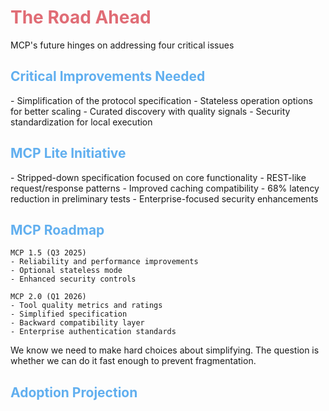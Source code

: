 # The Road Ahead

<SharedInfoBox title="Make or Break Challenges" type="warning" icon="🔮">
  MCP's future hinges on addressing four critical issues
</SharedInfoBox>

<div class="grid grid-cols-2 gap-4 mt-2">
<div>

## Critical Improvements Needed
<div class="text-sm">
- <span class="text-yellow-300 font-bold">Simplification</span> of the protocol specification
- <span class="text-yellow-300 font-bold">Stateless operation</span> options for better scaling
- <span class="text-yellow-300 font-bold">Curated discovery</span> with quality signals
- <span class="text-yellow-300 font-bold">Security standardization</span> for local execution
</div>

## MCP Lite Initiative
<div class="text-sm">
- Stripped-down specification focused on core functionality
- REST-like request/response patterns
- Improved caching compatibility
- 68% latency reduction in preliminary tests
- Enterprise-focused security enhancements
</div>

</div>
<div>

## MCP Roadmap

<MCPCodeExample title="Development Roadmap">

```text
MCP 1.5 (Q3 2025)
- Reliability and performance improvements
- Optional stateless mode
- Enhanced security controls

MCP 2.0 (Q1 2026)
- Tool quality metrics and ratings
- Simplified specification
- Backward compatibility layer
- Enterprise authentication standards
```

</MCPCodeExample>

<MCPQuote author="Anonymous MCP Core Developer">
  We know we need to make hard choices about simplifying. The question is whether we can do it fast enough to prevent fragmentation.
</MCPQuote>

## Adoption Projection

<MCPChart 
  title="Projected MCP Market Share" 
  :data="{
    labels: ['2024', '2025', '2026', '2027'],
    datasets: [
      {
        label: 'Optimistic',
        data: [3, 8, 15, 22],
        backgroundColor: '#98C379'
      },
      {
        label: 'Conservative',
        data: [3, 7, 10, 15],
        backgroundColor: '#E5C07B'
      }
    ]
  }"
/>

</div>
</div>

<style>
h1 {
  color: #E06C75;
}
h2 {
  color: #61AFEF;
}
</style> 